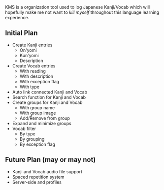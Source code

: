 KMS is a organization tool used to log Japanese Kanji/Vocab which will hopefully make me not want to *kill myself* throughout this language learning experience.

## Initial Plan
- Create Kanji entries 
  - On'yomi 
  - Kun'yomi 
  - Description 
- Create Vocab entries
  - With reading
  - With description
  - With exception flag
  - With type
- Auto link connected Kanji and Vocab 
- Search function for Kanji and Vocab 
- Create groups for Kanji and Vocab
  - With group name
  - With group image
  - Add/Remove from group
- Expand and minimize groups
- Vocab filter
  - By type
  - By grouping
  - By exception flag

## Future Plan (may or may not)
- Kanji and Vocab audio file support
- Spaced repetition system
- Server-side and profiles
